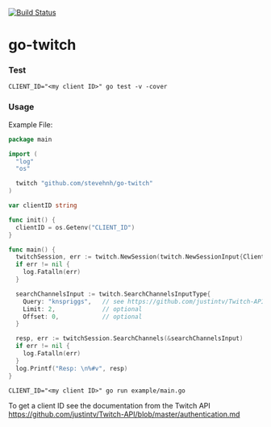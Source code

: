 [![Build Status](https://travis-ci.com/knspriggs/go-twitch.svg?token=zZCoL2DxeY3FuDqHfbp7&branch=add-travisci-yaml)](https://travis-ci.com/knspriggs/go-twitch)

# go-twitch


### Test
```
CLIENT_ID="<my client ID>" go test -v -cover
```

### Usage

Example File:
```go
package main

import (
  "log"
  "os"

  twitch "github.com/stevehnh/go-twitch"
)

var clientID string

func init() {
  clientID = os.Getenv("CLIENT_ID")
}

func main() {
  twitchSession, err := twitch.NewSession(twitch.NewSessionInput{ClientID: clientID})
  if err != nil {
    log.Fatalln(err)
  }

  searchChannelsInput := twitch.SearchChannelsInputType{
    Query: "knspriggs",   // see https://github.com/justintv/Twitch-API/blob/master/v3_resources/search.md for query syntax
    Limit: 2,             // optional
    Offset: 0,            // optional
  }

  resp, err := twitchSession.SearchChannels(&searchChannelsInput)
  if err != nil {
    log.Fatalln(err)
  }
  log.Printf("Resp: \n%#v", resp)
}
```

```
CLIENT_ID="<my client ID>" go run example/main.go
```

To get a client ID see the documentation from the Twitch API https://github.com/justintv/Twitch-API/blob/master/authentication.md
